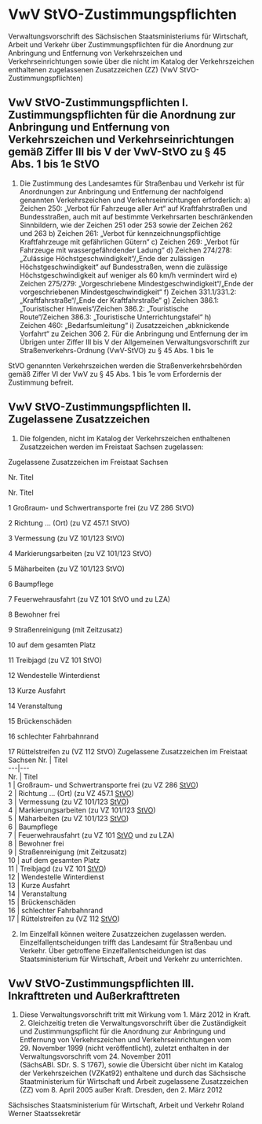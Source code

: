 # VwV StVO-Zustimmungspflichten

Verwaltungsvorschrift des Sächsischen Staatsministeriums für Wirtschaft, Arbeit und Verkehr über Zustimmungspflichten für die Anordnung zur Anbringung und Entfernung von Verkehrszeichen und Verkehrseinrichtungen sowie über die nicht im Katalog der Verkehrszeichen enthaltenen zugelassenen Zusatzzeichen (ZZ) (VwV StVO-Zustimmungspflichten)

## VwV StVO-Zustimmungspflichten I. Zustimmungspflichten für die Anordnung zur Anbringung und Entfernung von Verkehrszeichen und Verkehrseinrichtungen gemäß Ziffer III bis V der VwV-StVO zu § 45  Abs. 1 bis 1e StVO

1. Die Zustimmung des Landesamtes für Straßenbau und Verkehr ist für Anordnungen zur Anbringung und Entfernung der nachfolgend genannten Verkehrszeichen und Verkehrseinrichtungen erforderlich: a) Zeichen 250: „Verbot für Fahrzeuge aller Art“ auf Kraftfahrstraßen und Bundesstraßen, auch mit auf bestimmte Verkehrsarten beschränkenden Sinnbildern, wie der Zeichen 251 oder 253 sowie der Zeichen 262 und 263 b) Zeichen 261: „Verbot für kennzeichnungspflichtige Kraftfahrzeuge mit gefährlichen Gütern“ c) Zeichen 269: „Verbot für Fahrzeuge mit wassergefährdender Ladung“ d) Zeichen 274/278: „Zulässige Höchstgeschwindigkeit“/„Ende der zulässigen Höchstgeschwindigkeit“ auf Bundesstraßen, wenn die zulässige Höchstgeschwindigkeit auf weniger als 60 km/h vermindert wird e) Zeichen 275/279: „Vorgeschriebene Mindestgeschwindigkeit“/„Ende der vorgeschriebenen Mindestgeschwindigkeit“ f) Zeichen 331.1/331.2: „Kraftfahrstraße“/„Ende der Kraftfahrstraße“ g) Zeichen 386.1: „Touristischer Hinweis“/Zeichen 386.2: „Touristische Route“/Zeichen 386.3: „Touristische Unterrichtungstafel“ h) Zeichen 460: „Bedarfsumleitung“ i) Zusatzzeichen „abknickende Vorfahrt“ zu Zeichen 306 2. Für die Anbringung und Entfernung der im Übrigen unter Ziffer III bis V der Allgemeinen Verwaltungsvorschrift zur 
              Straßenverkehrs-Ordnung (VwV-StVO) zu § 45 Abs. 1 bis 1e 
            
StVO genannten Verkehrszeichen werden die Straßenverkehrsbehörden gemäß Ziffer VI der VwV zu § 45 Abs. 1 bis 1e vom Erfordernis der Zustimmung befreit. 
## VwV StVO-Zustimmungspflichten II. Zugelassene Zusatzzeichen

1. Die folgenden, nicht im Katalog der Verkehrszeichen enthaltenen Zusatzzeichen werden im Freistaat Sachsen zugelassen: 
          
Zugelassene Zusatzzeichen im Freistaat Sachsen


Nr.
Titel




Nr.
Titel


1
Großraum- und Schwertransporte frei (zu VZ 286 StVO) 


2
Richtung ... (Ort) (zu VZ 457.1 StVO) 


3
Vermessung (zu VZ 101/123 StVO) 


4
Markierungsarbeiten (zu VZ 101/123 StVO) 


5
Mäharbeiten (zu VZ 101/123 StVO) 


6
Baumpflege 


7
Feuerwehrausfahrt (zu VZ 101 StVO und zu LZA) 


8
Bewohner frei 


9
Straßenreinigung (mit Zeitzusatz) 


10
auf dem gesamten Platz 


11
Treibjagd (zu VZ 101 StVO) 


12
Wendestelle Winterdienst 


13
Kurze Ausfahrt 


14
Veranstaltung 


15
Brückenschäden 


16
schlechter Fahrbahnrand 


17
Rüttelstreifen zu (VZ 112 StVO) Zugelassene Zusatzzeichen im Freistaat Sachsen Nr. | Titel  
---|---  
Nr. | Titel  
1 | Großraum- und Schwertransporte frei (zu VZ 286
[StVO](/federal_laws/379/redirect "Straßenverkehrs-Ordnung "))  
2 | Richtung ... (Ort) (zu VZ 457.1 [StVO](/federal_laws/379/redirect
"Straßenverkehrs-Ordnung "))  
3 | Vermessung (zu VZ 101/123 [StVO](/federal_laws/379/redirect
"Straßenverkehrs-Ordnung "))  
4 | Markierungsarbeiten (zu VZ 101/123 [StVO](/federal_laws/379/redirect
"Straßenverkehrs-Ordnung "))  
5 | Mäharbeiten (zu VZ 101/123 [StVO](/federal_laws/379/redirect
"Straßenverkehrs-Ordnung "))  
6 | Baumpflege  
7 | Feuerwehrausfahrt (zu VZ 101 [StVO](/federal_laws/379/redirect
"Straßenverkehrs-Ordnung ") und zu LZA)  
8 | Bewohner frei  
9 | Straßenreinigung (mit Zeitzusatz)  
10 | auf dem gesamten Platz  
11 | Treibjagd (zu VZ 101 [StVO](/federal_laws/379/redirect "Straßenverkehrs-
Ordnung "))  
12 | Wendestelle Winterdienst  
13 | Kurze Ausfahrt  
14 | Veranstaltung  
15 | Brückenschäden  
16 | schlechter Fahrbahnrand  
17 | Rüttelstreifen zu (VZ 112 [StVO](/federal_laws/379/redirect
"Straßenverkehrs-Ordnung "))


2. Im Einzelfall können weitere Zusatzzeichen zugelassen werden. Einzelfallentscheidungen trifft das Landesamt für Straßenbau und Verkehr. Über getroffene Einzelfallentscheidungen ist das Staatsministerium für Wirtschaft, Arbeit und Verkehr zu unterrichten. 
## VwV StVO-Zustimmungspflichten III. Inkrafttreten und Außerkrafttreten

1. Diese Verwaltungsvorschrift tritt mit Wirkung vom 1. März 2012 in Kraft. 2. Gleichzeitig treten die Verwaltungsvorschrift über die Zuständigkeit und Zustimmungspflicht für die Anordnung zur Anbringung und Entfernung von Verkehrszeichen und Verkehrseinrichtungen vom 29. November 1999 (nicht veröffentlicht), zuletzt enthalten in der Verwaltungsvorschrift vom 24. November 2011 (SächsABl. SDr. S. S 1767), sowie die Übersicht über nicht im Katalog der Verkehrszeichen (VZKat92) enthaltene und durch das Sächsische Staatministerium für Wirtschaft und Arbeit zugelassene Zusatzzeichen (ZZ) vom 8. April 2005 außer Kraft. Dresden, den 2. März 2012

Sächsisches Staatsministerium 
           für Wirtschaft, Arbeit und Verkehr 
           Roland Werner 
           Staatssekretär

